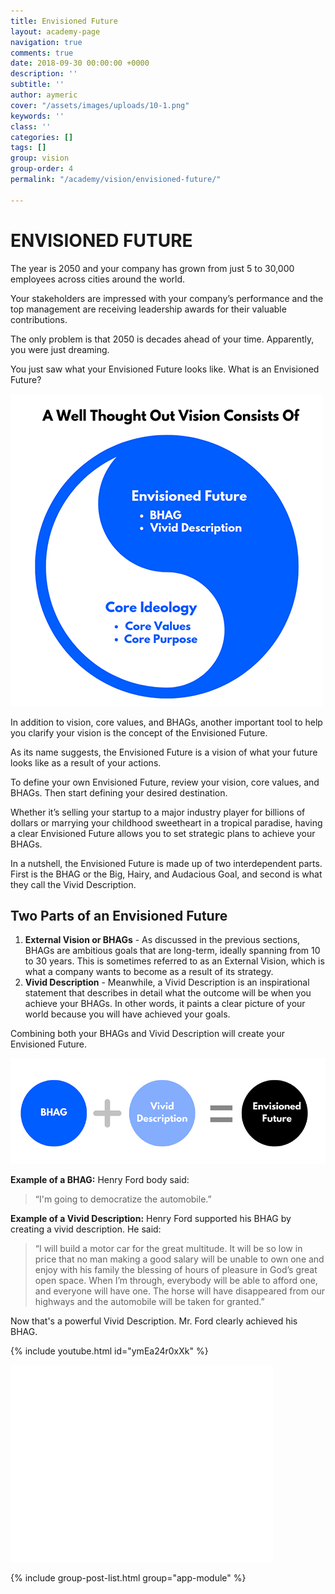 ```yaml
---
title: Envisioned Future
layout: academy-page
navigation: true
comments: true
date: 2018-09-30 00:00:00 +0000
description: ''
subtitle: ''
author: aymeric
cover: "/assets/images/uploads/10-1.png"
keywords: ''
class: ''
categories: []
tags: []
group: vision
group-order: 4
permalink: "/academy/vision/envisioned-future/"

---
```

# ENVISIONED FUTURE

The year is 2050 and your company has grown from just 5 to 30,000 employees across cities around the world.

Your stakeholders are impressed with your company’s performance and the top management are receiving leadership awards for their valuable contributions.

The only problem is that 2050 is decades ahead of your time. Apparently, you were just dreaming.

You just saw what your Envisioned Future looks like. What is an Envisioned Future?

![](/assets/images/uploads/envisioned-future.jpg)

In addition to vision, core values, and BHAGs, another important tool to help you clarify your vision is the concept of the Envisioned Future.

As its name suggests, the Envisioned Future is a vision of what your future looks like as a result of your actions.

To define your own Envisioned Future, review your vision, core values, and BHAGs. Then start defining your desired destination.

Whether it’s selling your startup to a major industry player for billions of dollars or marrying your childhood sweetheart in a tropical paradise, having a clear Envisioned Future allows you to set strategic plans to achieve your BHAGs.

In a nutshell, the Envisioned Future is made up of two interdependent parts. First is the BHAG or the Big, Hairy, and Audacious Goal, and second is what they call the Vivid Description.

## Two Parts of an Envisioned Future

1. **External Vision or BHAGs** - As discussed in the previous sections, BHAGs are ambitious goals that are long-term, ideally spanning from 10 to 30 years. This is sometimes referred to as an External Vision, which is what a company wants to become as a result of its strategy.
2. **Vivid Description** - Meanwhile, a Vivid Description is an inspirational statement that describes in detail what the outcome will be when you achieve your BHAGs. In other words, it paints a clear picture of your world because you will have achieved your goals.

Combining both your BHAGs and Vivid Description will create your Envisioned Future.

![](/assets/images/uploads/envisioned-future-2.jpg)

**Example of a BHAG:** Henry Ford body said:

> “I'm going to democratize the automobile.”

**Example of a Vivid Description:** Henry Ford supported his BHAG by creating a vivid description. He said:

> “I will build a motor car for the great multitude. It will be so low in price that no man making a good salary will be unable to own one and enjoy with his family the blessing of hours of pleasure in God’s great open space. When I’m through, everybody will be able to afford one, and everyone will have one. The horse will have disappeared from our highways and the automobile will be taken for granted.”

Now that's a powerful Vivid Description. Mr. Ford clearly achieved his BHAG.

{% include youtube.html id="ymEa24r0xXk" %}

<iframe width="420" height="315" src="[http://www.youtube.com/embed/QH2-TGUlwu4](http://www.youtube.com/embed/QH2-TGUlwu4 "http://www.youtube.com/embed/QH2-TGUlwu4")" frameborder="0" allowfullscreen></iframe>

<div class='post-feed'>

{% include group-post-list.html group="app-module" %}

</div>